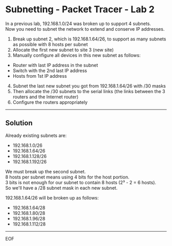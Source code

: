 # Subnetting - Packet Tracer - Lab 2

In a previous lab, 192.168.1.0/24 was broken up to support 4 subnets.  
Now you need to subnet the network to extend and conserve IP addresses.  
1. Break up subnet 2, which is 192.168.1.64/26, to support as many subnets as possible with 8 hosts per subnet
2. Allocate the first new subnet to site 3 (new site)
3. Manually configure all devices in this new subnet as follows:
* Router with last IP address in the subnet
* Switch with the 2nd last IP address
* Hosts from 1st IP address
4. Subnet the last new subnet you got from 192.168.1.64/26 with /30 masks
5. Then allocate the /30 subnets to the serial links (the links between the 3 routers and the Internet router)
6. Configure the routers appropriately

---

## Solution

Already existing subnets are:
- 192.168.1.0/26
- 192.168.1.64/26
- 192.168.1.128/26
- 192.168.1.192/26

We must break up the second subnet.  
8 hosts per subnet means using 4 bits for the host portion.  
3 bits is not enough for our subnet to contain 8 hosts (2³ - 2 = 6 hosts).  
So we'll have a /28 subnet mask in each new subnet. 

192.168.1.64/26 will be broken up as follows:
- 192.168.1.64/28
- 192.168.1.80/28
- 192.168.1.96/28
- 192.168.1.112/28



---
EOF
